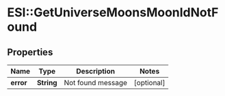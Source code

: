 # ESI::GetUniverseMoonsMoonIdNotFound

## Properties
Name | Type | Description | Notes
------------ | ------------- | ------------- | -------------
**error** | **String** | Not found message | [optional] 

